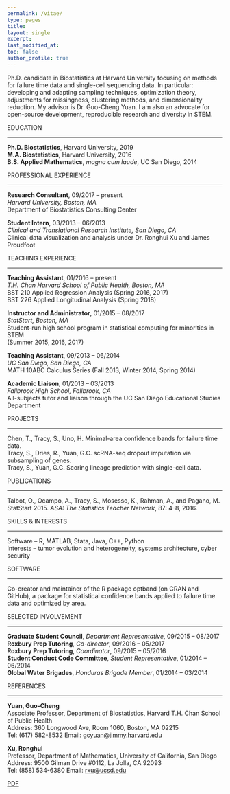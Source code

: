 ```yaml
---
permalink: /vitae/
type: pages
title:
layout: single
excerpt:
last_modified_at: 
toc: false
author_profile: true
---
```


Ph.D. candidate in Biostatistics at Harvard University focusing on methods for failure time data and single-cell sequencing data. In particular: developing and adapting sampling techniques, optimization theory, adjustments for missingness, clustering methods, and dimensionality reduction. My advisor is Dr. Guo-Cheng Yuan. I am also an advocate for open-source development, reproducible research and diversity in STEM.


EDUCATION

---

**Ph.D. Biostatistics**, Harvard University, 2019  
**M.A. Biostatistics**, Harvard University, 2016  
**B.S. Applied Mathematics**, *magna cum laude*, UC San Diego, 2014  


PROFESSIONAL EXPERIENCE

---

**Research Consultant**,            09/2017 – present  
*Harvard University, Boston, MA*  
Department of Biostatistics Consulting Center  


**Student Intern**, 							  03/2013 – 06/2013  
*Clinical and Translational Research Institute, San Diego, CA*  
Clinical data visualization and analysis under Dr. Ronghui Xu and James Proudfoot  


TEACHING EXPERIENCE

---

**Teaching Assistant**,             01/2016 – present  
*T.H. Chan Harvard School of Public Health, Boston, MA*  
BST 210 Applied Regression Analysis (Spring 2016, 2017)  
BST 226 Applied Longitudinal Analysis (Spring 2018)  


**Instructor and Administrator**,   01/2015 – 08/2017  
*StatStart, Boston, MA*  
Student-run high school program in statistical computing for minorities in STEM  
(Summer 2015, 2016, 2017)  


**Teaching Assistant**,             09/2013 – 06/2014  
*UC San Diego, San Diego, CA*  
MATH 10ABC Calculus Series (Fall 2013, Winter 2014, Spring 2014)  


**Academic Liaison**,                01/2013 – 03/2013  
*Fallbrook High School, Fallbrook, CA*   
All-subjects tutor and liaison through the UC San Diego Educational Studies Department  


PROJECTS

---

Chen, T., Tracy, S., Uno, H. Minimal-area confidence bands for failure time data.  
Tracy, S., Dries, R., Yuan, G.C. scRNA-seq dropout imputation via subsampling of genes.  
Tracy, S., Yuan, G.C. Scoring lineage prediction with single-cell data.  


PUBLICATIONS

---

Talbot, O., Ocampo, A., Tracy, S., Mosesso, K., Rahman, A., and Pagano, M. StatStart 2015. *ASA: The Statistics Teacher Network*, 87: 4-8, 2016.  


SKILLS & INTERESTS

---

Software	–	R, MATLAB, Stata, Java, C++, Python  
Interests	–	tumor evolution and heterogeneity, systems architecture, cyber security  


SOFTWARE

---

Co-creator and maintainer of the R package optband (on CRAN and GitHub), a package for statistical confidence bands applied to failure time data and optimized by area.


SELECTED INVOLVEMENT

---

**Graduate Student Council**, *Department Representative*,	    09/2015 – 08/2017  
**Roxbury Prep Tutoring**, *Co-director*,				              09/2016 – 05/2017  
**Roxbury Prep Tutoring**, *Coordinator*,				              09/2015 – 05/2016  
**Student Conduct Code Committee**, *Student Representative*,	01/2014 – 06/2014  
**Global Water Brigades**, *Honduras Brigade Member*,		      01/2014 – 03/2014  


REFERENCES

---

**Yuan, Guo-Cheng**  
Associate Professor, Department of Biostatistics, Harvard T.H. Chan School of Public Health  
Address: 360 Longwood Ave, Room 1060, Boston, MA 02215  
Tel: (617) 582-8532 Email: gcyuan@jimmy.harvard.edu  


**Xu, Ronghui**  
Professor, Department of Mathematics, University of California, San Diego  
Address: 9500 Gilman Drive #0112, La Jolla, CA 92093  
Tel: (858) 534-6380 Email: rxu@ucsd.edu  


[PDF](https://seasamgo.github.io/assets/files/cv.pdf)


